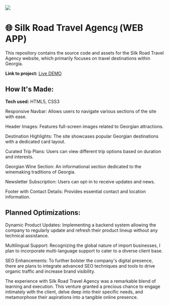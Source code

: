 ![](https://github.com/IvaneKishko/ig-trading/blob/main/short-ig.gif)

# 🌐 Silk Road Travel Agencყ (WEB APP)
This repository contains the source code and assets for the Silk Road Travel Agency website, which primarily focuses on travel destinations within Georgia.

**Link to project:** [Live DEMO](https://silkroad-holding.com/)

## How It's Made:

**Tech used:**  HTML5, CSS3

Responsive Navbar: Allows users to navigate various sections of the site with ease.

Header Images: Features full-screen images related to Georgian attractions.

Destination Highlights: The site showcases popular Georgian destinations with a dedicated card layout.

Curated Trip Plans: Users can view different trip options based on duration and interests.

Georgian Wine Section: An informational section dedicated to the winemaking traditions of Georgia.

Newsletter Subscription: Users can opt-in to receive updates and news.

Footer with Contact Details: Provides essential contact and location information.

## Planned Optimizations:

Dynamic Product Updates: Implementing a backend system allowing the company to regularly update and refresh their product lineup without any technical assistance.

Multilingual Support: Recognizing the global nature of import businesses, I plan to incorporate multi-language support to cater to a diverse client base.

SEO Enhancements: To further bolster the company's digital presence, there are plans to integrate advanced SEO techniques and tools to drive organic traffic and increase brand visibility.

The experience with Silk Road Travel Agency was a remarkable blend of learning and execution. This venture granted a precious chance to engage intimately with the client, delve deep into their specific needs, and metamorphose their aspirations into a tangible online presence.
